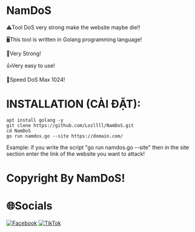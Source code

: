 # NamDoS

⚠️Tool DoS very strong make the website maybe die!!

🖥️This tool is written in Golang programming language!

💪Very Strong!

👍Very easy to use!

🚴Speed DoS Max 1024!

# INSTALLATION (CÀI ĐẶT):
```shell script
apt install golang -y
git clone https://github.com/Lozllll/NamDoS.git
cd NamDoS
go run namdos.go --site https://domain.com/
```
Example: if you write the script "go run namdos.go --site" then in the site section enter the link of the website you want to attack!

# Copyright By NamDoS!

# 🌐Socials
[![Facebook](https://img.shields.io/badge/Facebook-%231877F2.svg?logo=Facebook&logoColor=white)](https://facebook.com/hoangnamtricker.2009) [![TikTok](https://img.shields.io/badge/TikTok-%23000000.svg?logo=TikTok&logoColor=white)](https://tiktok.com/@namcony2009) 
